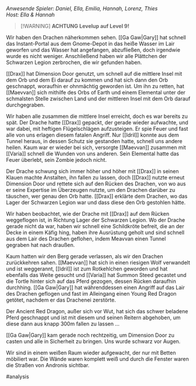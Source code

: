 _Anwesende Spieler: Daniel, Ella, Emilia, Hannah, Lorenz, Thies_  
_Host: Ella & Hannah_

>[!WARNING] **ACHTUNG**
>**Levelup auf Level 9!**

Wir haben den Drachen näherkommen sehen. [[Ga Gaw|Gary]] hat schnell das Instant-Portal aus dem Gnome-Depot in das heiße Wasser im Lair geworfen und das Wasser hat angefangen, abzufließen, doch irgendwie wurde es nicht weniger. Anschließend haben wir alle Plättchen der Schwarzen Legion zerbrochen, die wir gefunden haben.

[[Drax]] hat Dimension Door genutzt, um schnell auf die mittlere Insel mit dem Orb und dem Ei darauf zu kommen und hat sich dann den Orb geschnappt, woraufhin er ohnmächtig geworden ist. Um ihn zu retten, hat [[Maevvan]] sich mithilfe des Orbs of Earth und einem Elemental unter der schmalsten Stelle zwischen Land und der mittleren Insel mit dem Orb darauf durchgegraben.

Wir haben alle zusammen die mittlere Insel erreicht, doch es war bereits zu spät. Der Drache hatte [[Drax]] gepackt, der gerade wieder aufwachte, und war dabei, mit heftigen Flügelschlägen aufzusteigen. Er spie Feuer und fast alle von uns erlagen diesem fatalen Angriff. Nur [[Idril]] konnte aus dem Tunnel heraus, in dessen Schutz sie gestanden hatte, schnell uns andere heilen. Kaum war er wieder bei sich, versorgte [[Maevvan]] zusammen mit [[Varia]] schnell die Wunden von uns anderen. Sein Elemental hatte das Feuer überlebt, sein Zombie jedoch nicht.

Der Drache schwung sich immer höher und höher mit [[Drax]] in seinen Klauen machte Anstalten, ihn fallen zu lassen, doch [[Drax]] nutzte erneut Dimension Door und rettete sich auf den Rücken des Drachen, von wo aus er seine Expertise im Überzeugen nutzte, um den Drachen darüber zu täuschen, wer genau den Orb hatte. [[Drax]] erklärte dem Drachen, wo das Lager der Schwarzen Legion war und dass diese den Orb gestohlen hätte.

Wir haben beobachtet, wie der Drache mit [[Drax]] auf dem Rücken weggeflogen ist, in Richtung Lager der Schwarzen Legion. Wo der Drache gerade nicht da war, haben wir schnell eine Schildkröte befreit, die an der Decke in einem Käfig hing, haben ihre Ausrüstung geholt und sind schnell aus dem Lair des Drachen geflohen, indem Meavvan einen Tunnel gegraben hat nach draußen.

Kaum hatten wir den Berg gerade verlassen, als wir den Drachen zurückkehren sahen. [[Maevvan]] hat sich in einen riesigen Wolf verwandelt und ist weggerannt, [[Idril]] ist zum Rotkehlchen geworden und hat ebenfalls das Weite gesucht und [[Varia]] hat Summon Steed gecastet und die Tortle hinter sich auf das Pferd gezogen, dessen Rücken daraufhin durchhing. [[Ga Gaw|Gary]] hat währenddessen einen Angriff auf das Lair des Drachen geflogen und fast im Alleingang einen Young Red Dragon getötet, nachdem er das Drachenei zerstörte.

Der Ancient Red Dragon, außer sich vor Wut, hat sich das schwer beladene Pferd geschnappt und ist mit diesem und seinen Reitern abgehoben, um diese dann aus knapp 300m fallen zu lassen ...

[[Ga Gaw|Gary]] kam gerade noch rechtzeitig, um Dimension Door zu casten und alle in Sicherheit zu bringen. Uns wurde schwarz vor Augen.

Wir sind in einem weißen Raum wieder aufgewacht, der nur mit Betten möbiliert war. Die Wände waren komplett weiß und durch die Fenster waren die Straßen von Andronis sichtbar.

#analysis